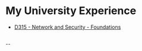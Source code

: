 # My University Experience

* [D315 - Network and Security - Foundations](./D315/principles-of-network-security.md)

##

--
